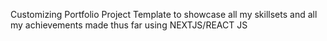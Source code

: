 Customizing Portfolio Project Template to showcase all my skillsets and all my achievements made thus far using NEXTJS/REACT JS
